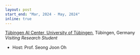 ```yaml
---
layout: post
start_end: "Mar, 2024 - May, 2024"
inline: true
---
```


[Tübingen AI Center, University of Tübingen](https://tuebingen.ai/), Tübingen, Germany \
*Visiting Research Student*
- Host: Prof. Seong Joon Oh
